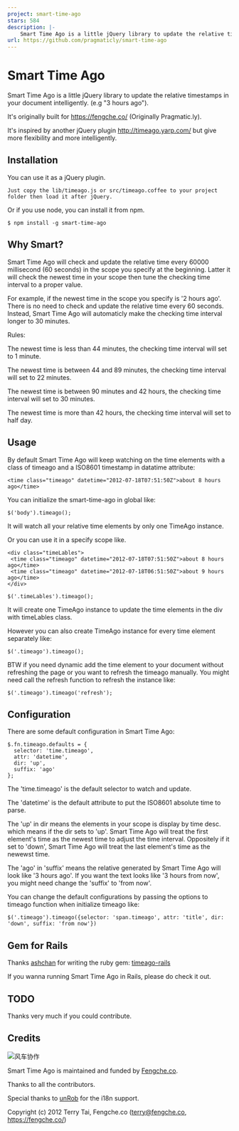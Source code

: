 ```yaml
---
project: smart-time-ago
stars: 584
description: |-
    Smart Time Ago is a little jQuery library to update the relative timestamps in your document. 
url: https://github.com/pragmaticly/smart-time-ago
---
```


Smart Time Ago
======================

Smart Time Ago is a little jQuery library to update the relative timestamps in your document intelligently. (e.g "3 hours ago").

It's originally built for https://fengche.co/ (Originally Pragmatic.ly).

It's inspired by another jQuery plugin http://timeago.yarp.com/ but give more flexibility and more intelligently.

Installation
------------

You can use it as a jQuery plugin. 

    Just copy the lib/timeago.js or src/timeago.coffee to your project folder then load it after jQuery.

Or if you use node, you can install it from npm.
  
    $ npm install -g smart-time-ago

Why Smart?
-------------

Smart Time Ago will check and update the relative time every 60000 millisecond (60 seconds) in the scope you specify at the beginning. Latter it will check the newest time in your scope then tune the checking time interval to a proper value. 

For example, if the newest time in the scope you specify is '2 hours ago'. There is no need to check and update the relative time every 60 seconds. Instead, Smart Time Ago will automaticly make the checking time interval longer to 30 minutes.

Rules:
  
  The newest time is less than 44 minutes, the checking time interval will set to 1 minute.

  The newest time is between 44 and 89 minutes, the checking time interval will set to 22 minutes.

  The newest time is between 90 minutes and 42 hours, the checking time interval will set to 30 minutes.

  The newest time is more than 42 hours, the checking time interval will set to half day.

Usage
------------

By default Smart Time Ago will keep watching on the time elements with a class of timeago and a ISO8601 timestamp in datatime attribute:

    <time class="timeago" datetime="2012-07-18T07:51:50Z">about 8 hours ago</time>
    
You can initialize the smart-time-ago in global like:

    $('body').timeago();
    
It will watch all your relative time elements by only one TimeAgo instance.

Or you can use it in a specify scope like.
   
    <div class="timeLables">
     <time class="timeago" datetime="2012-07-18T07:51:50Z">about 8 hours ago</time>
     <time class="timeago" datetime="2012-07-18T06:51:50Z">about 9 hours ago</time>
    </div>
    
    $('.timeLables').timeago();
 
It will create one TimeAgo instance to update the time elements in the div with timeLables class.

However you can also create TimeAgo instance for every time element separately like:

    $('.timeago').timeago();

BTW if you need dynamic add the time element to your document without refreshing the page or you want to refresh the timeago manually. You might need call the refresh function to refresh the instance like:

    $('.timeago').timeago('refresh');

    
Configuration
--------------

There are some default configuration in Smart Time Ago:

    $.fn.timeago.defaults = {
      selector: 'time.timeago',
      attr: 'datetime',
      dir: 'up',
      suffix: 'ago'
    };
    
The 'time.timeago' is the default selector to watch and update.

The 'datetime' is the default attribute to put the ISO8601 absolute time to parse.

The 'up' in dir means the elements in your scope is display by time desc. which means if the dir sets to 'up'. Smart Time Ago will treat the first element's time as the newest time to adjust the time interval. Oppositely if it set to 'down', Smart Time Ago will treat the last element's time as the newewst time.


The 'ago' in 'suffix' means the relative generated by Smart Time Ago will look like '3 hours ago'.
If you want the text looks like '3 hours from now', you might need change the 'suffix' to 'from now'.

You can change the default configurations by passing the options to
timeago function when initialize timeago like:

    $('.timeago').timeago({selector: 'span.timeago', attr: 'title', dir: 'down', suffix: 'from now'})


Gem for Rails
-------------
Thanks [ashchan](https://github.com/ashchan) for writing the ruby gem:
[timeago-rails](https://github.com/ashchan/timeago-rails)

If you wanna running Smart Time Ago in Rails, please do check it out. 

TODO
-----

Thanks very much if you could contribute.


Credits
-------

![风车协作](https://fengche.co/assets/logo-with-name.png)

Smart Time Ago is maintained and funded by [Fengche.co](https://fengche.co/ "Fengche.co").

Thanks to all the contributors.

Special thanks to [unRob](https://github.com/unRob) for the i18n support.

Copyright (c) 2012 Terry Tai, Fengche.co (terry@fengche.co, https://fengche.co/)

